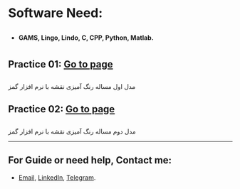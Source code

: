# Software Need:
##  
  - **GAMS, Lingo, Lindo, C, CPP, Python, Matlab.**

#

## Practice 01: [Go to page](https://github.com/MKarimi21/University-of-Bojnurd/blob/master/IP/Practice-01/Practice-01.gms)
##
  مدل اول مساله رنگ آمیزی نقشه
  با نرم افزار گمز
##  
## Practice 02: [Go to page](https://github.com/MKarimi21/University-of-Bojnurd/blob/master/IP/Practice-02/Practice-02.gms)
##
  مدل دوم مساله رنگ آمیزی نقشه
  با نرم افزار گمز



---
## For Guide or need help, Contact me:
- [Email](mailto:mkarimi21@hotmail.com), [LinkedIn](https://www.linkedin.com/in/mkarimi21/), [Telegram](https://telegram.me/mkarimi21). 
